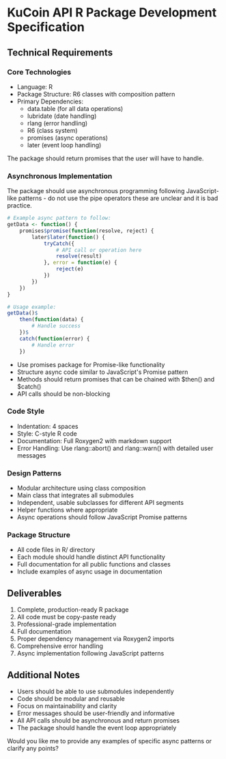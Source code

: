 # KuCoin API R Package Development Specification

## Technical Requirements

### Core Technologies
- Language: R
- Package Structure: R6 classes with composition pattern
- Primary Dependencies:
  - data.table (for all data operations)
  - lubridate (date handling)
  - rlang (error handling)
  - R6 (class system)
  - promises (async operations)
  - later (event loop handling)

The package should return promises that the user will have to handle.

### Asynchronous Implementation

The package should use asynchronous programming following JavaScript-like patterns - do not use the pipe operators these are unclear and it is bad practice.

```r
# Example async pattern to follow:
getData <- function() {
    promises$promise(function(resolve, reject) {
        later$later(function() {
            tryCatch({
                # API call or operation here
                resolve(result)
            }, error = function(e) {
                reject(e)
            })
        })
    })
}

# Usage example:
getData()$
    then(function(data) {
        # Handle success
    })$
    catch(function(error) {
        # Handle error
    })
```

- Use promises package for Promise-like functionality
- Structure async code similar to JavaScript's Promise pattern
- Methods should return promises that can be chained with $then() and $catch()
- API calls should be non-blocking

### Code Style
- Indentation: 4 spaces
- Style: C-style R code
- Documentation: Full Roxygen2 with markdown support
- Error Handling: Use rlang::abort() and rlang::warn() with detailed user messages

### Design Patterns
- Modular architecture using class composition
- Main class that integrates all submodules
- Independent, usable subclasses for different API segments
- Helper functions where appropriate
- Async operations should follow JavaScript Promise patterns

### Package Structure
- All code files in R/ directory
- Each module should handle distinct API functionality
- Full documentation for all public functions and classes
- Include examples of async usage in documentation

## Deliverables
1. Complete, production-ready R package
2. All code must be copy-paste ready
3. Professional-grade implementation
4. Full documentation
5. Proper dependency management via Roxygen2 imports
6. Comprehensive error handling
7. Async implementation following JavaScript patterns

## Additional Notes
- Users should be able to use submodules independently
- Code should be modular and reusable
- Focus on maintainability and clarity
- Error messages should be user-friendly and informative
- All API calls should be asynchronous and return promises
- The package should handle the event loop appropriately

Would you like me to provide any examples of specific async patterns or clarify any points?